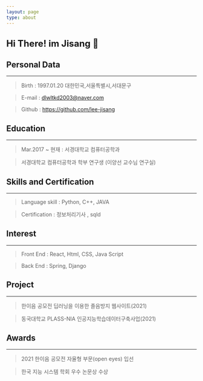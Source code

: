 ```yaml
---
layout: page
type: about
---
```




<br/>
<span style=
"font-size:170%;
font-weight:bold">
Hi There! im Jisang 👋
</span> 

## Personal Data
---
> Birth : 1997.01.20 대한민국,서울특별시,서대문구

> E-mail : dlwltkd2003@naver.com

> Github : <a href="https://github.com/lee-jisang">https://github.com/lee-jisang</a>


## Education
---
> Mar.2017 ~ 현재 : 서경대학교 컴퓨터공학과

> 서경대학교 컴퓨터공학과 학부 연구생 (이양선 교수님 연구실)

## Skills and Certification
---
> Language skill : Python, C++, JAVA

> Certification : 정보처리기사 , sqld

## Interest
---

> Front End : React, Html, CSS, Java Script

> Back End : Spring, Django

## Project
---

> 한이음 공모전 딥러닝을 이용한 졸음방지 웹사이트(2021)

> 동국대학교 PLASS-NIA 인공지능학습데이터구축사업(2021)

## Awards
---
> 2021 한이음 공모전 자율형 부문(open eyes) 입선

> 한국 지능 시스템 학회 우수 논문상 수상





